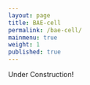 ```yaml
---
layout: page
title: BAE-cell
permalink: /bae-cell/
mainmenu: true
weight: 1
published: true
---
```


Under Construction!